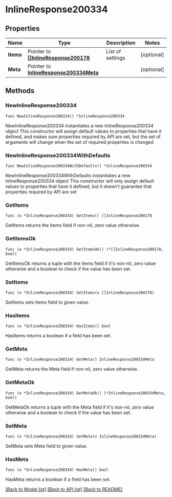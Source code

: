 # InlineResponse200334

## Properties

Name | Type | Description | Notes
------------ | ------------- | ------------- | -------------
**Items** | Pointer to [**[]InlineResponse200178**](InlineResponse200178.md) | List of settings | [optional] 
**Meta** | Pointer to [**InlineResponse200334Meta**](InlineResponse200334Meta.md) |  | [optional] 

## Methods

### NewInlineResponse200334

`func NewInlineResponse200334() *InlineResponse200334`

NewInlineResponse200334 instantiates a new InlineResponse200334 object
This constructor will assign default values to properties that have it defined,
and makes sure properties required by API are set, but the set of arguments
will change when the set of required properties is changed

### NewInlineResponse200334WithDefaults

`func NewInlineResponse200334WithDefaults() *InlineResponse200334`

NewInlineResponse200334WithDefaults instantiates a new InlineResponse200334 object
This constructor will only assign default values to properties that have it defined,
but it doesn't guarantee that properties required by API are set

### GetItems

`func (o *InlineResponse200334) GetItems() []InlineResponse200178`

GetItems returns the Items field if non-nil, zero value otherwise.

### GetItemsOk

`func (o *InlineResponse200334) GetItemsOk() (*[]InlineResponse200178, bool)`

GetItemsOk returns a tuple with the Items field if it's non-nil, zero value otherwise
and a boolean to check if the value has been set.

### SetItems

`func (o *InlineResponse200334) SetItems(v []InlineResponse200178)`

SetItems sets Items field to given value.

### HasItems

`func (o *InlineResponse200334) HasItems() bool`

HasItems returns a boolean if a field has been set.

### GetMeta

`func (o *InlineResponse200334) GetMeta() InlineResponse200334Meta`

GetMeta returns the Meta field if non-nil, zero value otherwise.

### GetMetaOk

`func (o *InlineResponse200334) GetMetaOk() (*InlineResponse200334Meta, bool)`

GetMetaOk returns a tuple with the Meta field if it's non-nil, zero value otherwise
and a boolean to check if the value has been set.

### SetMeta

`func (o *InlineResponse200334) SetMeta(v InlineResponse200334Meta)`

SetMeta sets Meta field to given value.

### HasMeta

`func (o *InlineResponse200334) HasMeta() bool`

HasMeta returns a boolean if a field has been set.


[[Back to Model list]](../README.md#documentation-for-models) [[Back to API list]](../README.md#documentation-for-api-endpoints) [[Back to README]](../README.md)


